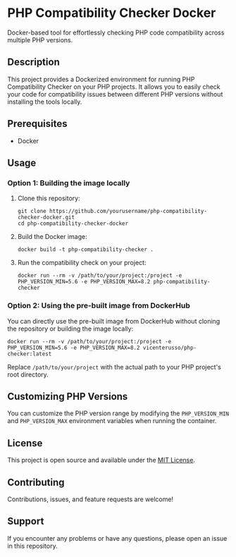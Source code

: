 # PHP Compatibility Checker Docker

Docker-based tool for effortlessly checking PHP code compatibility across multiple PHP versions.

## Description

This project provides a Dockerized environment for running PHP Compatibility Checker on your PHP projects. It allows you to easily check your code for compatibility issues between different PHP versions without installing the tools locally.

## Prerequisites

- Docker

## Usage

### Option 1: Building the image locally

1. Clone this repository:
   ```
   git clone https://github.com/yourusername/php-compatibility-checker-docker.git
   cd php-compatibility-checker-docker
   ```

2. Build the Docker image:
   ```
   docker build -t php-compatibility-checker .
   ```

3. Run the compatibility check on your project:
   ```
   docker run --rm -v /path/to/your/project:/project -e PHP_VERSION_MIN=5.6 -e PHP_VERSION_MAX=8.2 php-compatibility-checker
   ```

### Option 2: Using the pre-built image from DockerHub

You can directly use the pre-built image from DockerHub without cloning the repository or building the image locally:

```
docker run --rm -v /path/to/your/project:/project -e PHP_VERSION_MIN=5.6 -e PHP_VERSION_MAX=8.2 vicenterusso/php-checker:latest
```

Replace `/path/to/your/project` with the actual path to your PHP project's root directory.

## Customizing PHP Versions

You can customize the PHP version range by modifying the `PHP_VERSION_MIN` and `PHP_VERSION_MAX` environment variables when running the container.

## License

This project is open source and available under the [MIT License](LICENSE).

## Contributing

Contributions, issues, and feature requests are welcome!

## Support

If you encounter any problems or have any questions, please open an issue in this repository.
